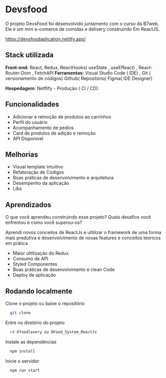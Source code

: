 # Devsfood

O projeto DevsFood foi desenvolvido juntamento com o curso da B7web. Ele é um mini e-comerce
de comidas e delivery construindo Em ReactJS.

https://devsfoodaplication.netlify.app/

## Stack utilizada

**Front-end:** React, Redux, ReactHooks( useState , useEffeact) , React-Router-Dom , FetchAPI
**Ferramentas:** Visual Studio Code ( IDE) , Git ( versionamento de códigos) Github( Repositório)
Figma( IDE Designer)

**Hospedagem**: Netflify - Produção ( CI / CD).

## Funcionalidades

- Adicionar e remoção de produtos ao carrinhos
- Perfil do usuário
- Acompanhamento de pedios
- Card de produtos de adição e remoção
- API Disponivel

## Melhorias

- Visual template Intuitivo
- Refatoração de Códigos
- Boas práticas de desenvolvimento e arquitetura
- Desempenho da aplicação
- Libs

## Aprendizados

O que você aprendeu construindo esse projeto? Quais desafios você enfrentou e como você superou-os?

Aprendi novos conceitos de ReactJs e ultilizar o framework de uma forma mais produtiva e
desenvolvimento de novas features e conceitos teoricos em prática

- Maior ultilização do Redux
- Consumo de API
- Styled Componentes
- Boas práticas de desenvolvimento e clean Code
- Deploy de aplicação

## Rodando localmente

Clone o projeto ou baixe o repositório

```bash
  git clone
```

Entre no diretório do projeto

```bash
  cd Dfoodlevery ou DFood_System_ReactJs
```

Instale as dependências

```bash
  npm install
```

Inicie o servidor

```bash
  npm run start
```
